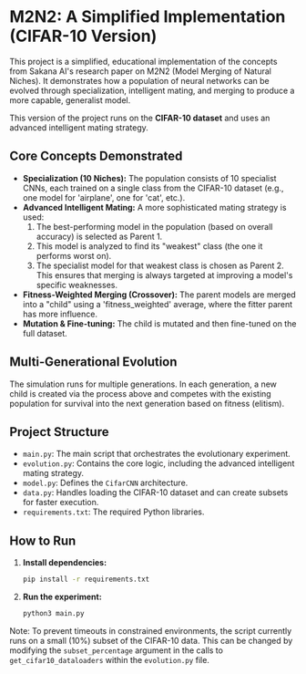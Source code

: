 # M2N2: A Simplified Implementation (CIFAR-10 Version)

This project is a simplified, educational implementation of the concepts from Sakana AI's research paper on M2N2 (Model Merging of Natural Niches). It demonstrates how a population of neural networks can be evolved through specialization, intelligent mating, and merging to produce a more capable, generalist model.

This version of the project runs on the **CIFAR-10 dataset** and uses an advanced intelligent mating strategy.

## Core Concepts Demonstrated

- **Specialization (10 Niches):** The population consists of 10 specialist CNNs, each trained on a single class from the CIFAR-10 dataset (e.g., one model for 'airplane', one for 'cat', etc.).
- **Advanced Intelligent Mating:** A more sophisticated mating strategy is used:
    1. The best-performing model in the population (based on overall accuracy) is selected as Parent 1.
    2. This model is analyzed to find its "weakest" class (the one it performs worst on).
    3. The specialist model for that weakest class is chosen as Parent 2.
    This ensures that merging is always targeted at improving a model's specific weaknesses.
- **Fitness-Weighted Merging (Crossover):** The parent models are merged into a "child" using a 'fitness_weighted' average, where the fitter parent has more influence.
- **Mutation & Fine-tuning:** The child is mutated and then fine-tuned on the full dataset.

## Multi-Generational Evolution

The simulation runs for multiple generations. In each generation, a new child is created via the process above and competes with the existing population for survival into the next generation based on fitness (elitism).

## Project Structure

- `main.py`: The main script that orchestrates the evolutionary experiment.
- `evolution.py`: Contains the core logic, including the advanced intelligent mating strategy.
- `model.py`: Defines the `CifarCNN` architecture.
- `data.py`: Handles loading the CIFAR-10 dataset and can create subsets for faster execution.
- `requirements.txt`: The required Python libraries.

## How to Run

1.  **Install dependencies:**
    ```bash
    pip install -r requirements.txt
    ```

2.  **Run the experiment:**
    ```bash
    python3 main.py
    ```

Note: To prevent timeouts in constrained environments, the script currently runs on a small (10%) subset of the CIFAR-10 data. This can be changed by modifying the `subset_percentage` argument in the calls to `get_cifar10_dataloaders` within the `evolution.py` file.
